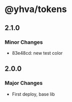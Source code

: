 # @yhva/tokens

## 2.1.0

### Minor Changes

- 83e48cd: new test color

## 2.0.0

### Major Changes

- First deploy, base lib
